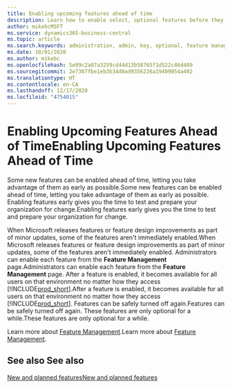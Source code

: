 ```yaml
---
title: Enabling upcoming features ahead of time
description: Learn how to enable select, optional features before they become mandatory.
author: mikebcMSFT
ms.service: dynamics365-business-central
ms.topic: article
ms.search.keywords: administration, admin, key, optional, feature management, early access, preview
ms.date: 10/01/2020
ms.author: mikebc
ms.openlocfilehash: 5e09c2a07a3259cd44d13b58765f1d522c46d409
ms.sourcegitcommit: 2e7307fbe1eb3b34d0ad9356226a19409054a402
ms.translationtype: HT
ms.contentlocale: en-CA
ms.lasthandoff: 12/17/2020
ms.locfileid: "4754015"
---
```

# <a name="enabling-upcoming-features-ahead-of-time"></a><span data-ttu-id="7a26f-103">Enabling Upcoming Features Ahead of Time</span><span class="sxs-lookup"><span data-stu-id="7a26f-103">Enabling Upcoming Features Ahead of Time</span></span>

<span data-ttu-id="7a26f-104">Some new features can be enabled ahead of time, letting you take advantage of them as early as possible.</span><span class="sxs-lookup"><span data-stu-id="7a26f-104">Some new features can be enabled ahead of time, letting you take advantage of them as early as possible.</span></span> <span data-ttu-id="7a26f-105">Enabling features early gives you the time to test and prepare your organization for change.</span><span class="sxs-lookup"><span data-stu-id="7a26f-105">Enabling features early gives you the time to test and prepare your organization for change.</span></span>

<span data-ttu-id="7a26f-106">When Microsoft releases features or feature design improvements as part of minor updates, some of the features aren't immediately enabled.</span><span class="sxs-lookup"><span data-stu-id="7a26f-106">When Microsoft releases features or feature design improvements as part of minor updates, some of the features aren't immediately enabled.</span></span> <span data-ttu-id="7a26f-107">Administrators can enable each feature from the **Feature Management** page.</span><span class="sxs-lookup"><span data-stu-id="7a26f-107">Administrators can enable each feature from the **Feature Management** page.</span></span> <span data-ttu-id="7a26f-108">After a feature is enabled, it becomes available for all users on that environment no matter how they access [!INCLUDE[prod_short](includes/prod_short.md)].</span><span class="sxs-lookup"><span data-stu-id="7a26f-108">After a feature is enabled, it becomes available for all users on that environment no matter how they access [!INCLUDE[prod_short](includes/prod_short.md)].</span></span> <span data-ttu-id="7a26f-109">Features can be safely turned off again.</span><span class="sxs-lookup"><span data-stu-id="7a26f-109">Features can be safely turned off again.</span></span> <span data-ttu-id="7a26f-110">These features are only optional for a while.</span><span class="sxs-lookup"><span data-stu-id="7a26f-110">These features are only optional for a while.</span></span>

<span data-ttu-id="7a26f-111">Learn more about [Feature Management](/dynamics365/business-central/dev-itpro/administration/feature-management).</span><span class="sxs-lookup"><span data-stu-id="7a26f-111">Learn more about [Feature Management](/dynamics365/business-central/dev-itpro/administration/feature-management).</span></span>  

## <a name="see-also"></a><span data-ttu-id="7a26f-112">See also </span><span class="sxs-lookup"><span data-stu-id="7a26f-112">See also</span></span>

[<span data-ttu-id="7a26f-113">New and planned features</span><span class="sxs-lookup"><span data-stu-id="7a26f-113">New and planned features</span></span>](https://aka.ms/Dynamics365ReleasePlan)  
